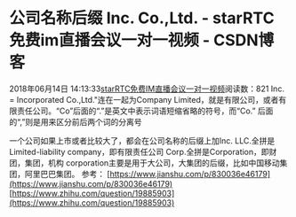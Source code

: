# 公司名称后缀 Inc.   Co.,Ltd. - starRTC免费im直播会议一对一视频 - CSDN博客
2018年06月14日 14:13:33[starRTC免费IM直播会议一对一视频](https://me.csdn.net/elesos)阅读数：821
Inc. = Incorporated
Co.,Ltd."连在一起为Company Limited，就是有限公司，或者有限责任公司。“Co”后面的“.”是英文中表示词语短缩省略的符号，而“Co.” 后面的“,”则是用来区分前后两个词的分离号

一个公司如果上市或者比较大了，都会在公司名称的后缀上加Inc. 
LLC.全拼是Limited-liability company，即有限责任公司
Corp.全拼是Corporation，即财团，集团，机构
corporation主要是用于大公司，大集团的后缀，比如中国移动集团，阿里巴巴集团。
参考：
[https://www.jianshu.com/p/830036e46179](https://www.jianshu.com/p/830036e46179)
[https://www.zhihu.com/question/19885903](https://www.zhihu.com/question/19885903)
